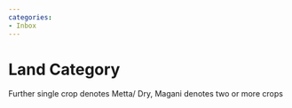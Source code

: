 ```yaml
---
categories:
- Inbox
---
```

# Land Category

Further single crop denotes Metta/ Dry, Magani denotes two or more crops